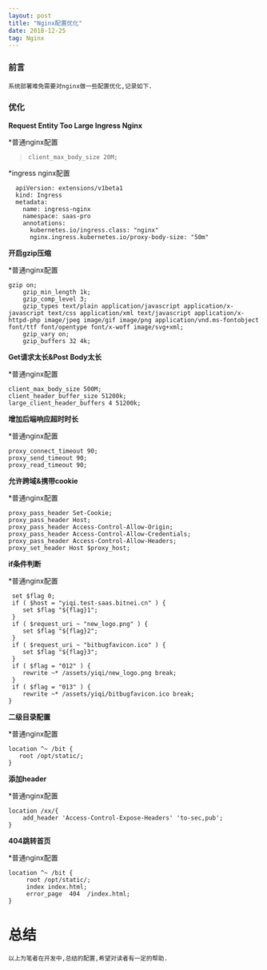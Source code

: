 ```yaml
---
layout: post
title: "Nginx配置优化"
date: 2018-12-25  
tag: Nginx
---
```


### 前言
    
	系统部署难免需要对nginx做一些配置优化,记录如下.

### 优化

**Request Entity Too Large Ingress Nginx**

*普通nginx配置

> `client_max_body_size 20M;`

*ingress nginx配置

```
  apiVersion: extensions/v1beta1
  kind: Ingress
  metadata:
    name: ingress-nginx
    namespace: saas-pro
    annotations:
      kubernetes.io/ingress.class: "nginx"
      nginx.ingress.kubernetes.io/proxy-body-size: "50m"
```

**开启gzip压缩**

*普通nginx配置

```
gzip on;
    gzip_min_length 1k;
    gzip_comp_level 3;
    gzip_types text/plain application/javascript application/x-javascript text/css application/xml text/javascript application/x-httpd-php image/jpeg image/gif image/png application/vnd.ms-fontobject font/ttf font/opentype font/x-woff image/svg+xml;
    gzip_vary on;   
    gzip_buffers 32 4k;
```

**Get请求太长&Post Body太长**

*普通nginx配置

```
client_max_body_size 500M;
client_header_buffer_size 51200k;
large_client_header_buffers 4 51200k;
```

**增加后端响应超时时长**

*普通nginx配置

```
proxy_connect_timeout 90;
proxy_send_timeout 90;
proxy_read_timeout 90;

```
**允许跨域&携带cookie**

*普通nginx配置

```
proxy_pass_header Set-Cookie;
proxy_pass_header Host;
proxy_pass_header Access-Control-Allow-Origin;
proxy_pass_header Access-Control-Allow-Credentials;
proxy_pass_header Access-Control-Allow-Headers;
proxy_set_header Host $proxy_host;

```

**if条件判断**

*普通nginx配置

```
 set $flag 0;
 if ( $host = "yiqi.test-saas.bitnei.cn" ) {
 	set $flag "${flag}1";
 }
 if ( $request_uri ~ "new_logo.png" ) {
    set $flag "${flag}2";
 }
 if ( $request_uri ~ "bitbugfavicon.ico" ) {
    set $flag "${flag}3";
 }
 if ( $flag = "012" ) {
 	rewrite ~* /assets/yiqi/new_logo.png break;
 }
 if ( $flag = "013" ) {
    rewrite ~* /assets/yiqi/bitbugfavicon.ico break;
}

```

**二级目录配置**

*普通nginx配置

```
location ^~ /bit {
   root /opt/static/;
}

```

**添加header**

*普通nginx配置

```
location /xx/{
    add_header 'Access-Control-Expose-Headers' 'to-sec,pub';
}

```

**404跳转首页**

*普通nginx配置

```
location ^~ /bit {
     root /opt/static/;
     index index.html; 
     error_page  404  /index.html;
}

```

# 总结

	以上为笔者在开发中,总结的配置,希望对读者有一定的帮助.
